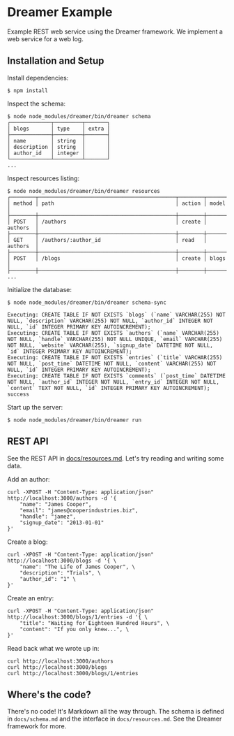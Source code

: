 # Dreamer Example

Example REST web service using the Dreamer framework.  We implement a web service for a web log.

## Installation and Setup

Install dependencies:

```
$ npm install
```

Inspect the schema:
```
$ node node_modules/dreamer/bin/dreamer schema
┌─────────────┬─────────┬───────┐
│ blogs       │ type    │ extra │
├─────────────┼─────────┼───────┤
│ name        │ string  │       │
│ description │ string  │       │
│ author_id   │ integer │       │
└─────────────┴─────────┴───────┘
...
```

Inspect resources listing:
```
$ node node_modules/dreamer/bin/dreamer resources
┌────────┬────────────────────────────────────────────┬────────┬──────────┐
│ method │ path                                       │ action │ model    │
├────────┼────────────────────────────────────────────┼────────┼──────────┤
│ POST   │ /authors                                   │ create │ authors  │
├────────┼────────────────────────────────────────────┼────────┼──────────┤
│ GET    │ /authors/:author_id                        │ read   │ authors  │
├────────┼────────────────────────────────────────────┼────────┼──────────┤
│ POST   │ /blogs                                     │ create │ blogs    │
├────────┼────────────────────────────────────────────┼────────┼──────────┤
...
```

Initialize the database:

```
$ node node_modules/dreamer/bin/dreamer schema-sync

Executing: CREATE TABLE IF NOT EXISTS `blogs` (`name` VARCHAR(255) NOT NULL, `description` VARCHAR(255) NOT NULL, `author_id` INTEGER NOT NULL, `id` INTEGER PRIMARY KEY AUTOINCREMENT);
Executing: CREATE TABLE IF NOT EXISTS `authors` (`name` VARCHAR(255) NOT NULL, `handle` VARCHAR(255) NOT NULL UNIQUE, `email` VARCHAR(255) NOT NULL, `website` VARCHAR(255), `signup_date` DATETIME NOT NULL, `id` INTEGER PRIMARY KEY AUTOINCREMENT);
Executing: CREATE TABLE IF NOT EXISTS `entries` (`title` VARCHAR(255) NOT NULL, `post_time` DATETIME NOT NULL, `content` VARCHAR(255) NOT NULL, `id` INTEGER PRIMARY KEY AUTOINCREMENT);
Executing: CREATE TABLE IF NOT EXISTS `comments` (`post_time` DATETIME NOT NULL, `author_id` INTEGER NOT NULL, `entry_id` INTEGER NOT NULL, `content` TEXT NOT NULL, `id` INTEGER PRIMARY KEY AUTOINCREMENT);
success
```

Start up the server:

```
$ node node_modules/dreamer/bin/dreamer run
```

## REST API

See the REST API in [docs/resources.md](docs/resources.md).  Let's try reading and writing some data.

Add an author:
```
curl -XPOST -H "Content-Type: application/json" http://localhost:3000/authors -d '{
    "name": "James Cooper",
    "email": "james@cooperindustries.biz",
    "handle": "jamez",
    "signup_date": "2013-01-01"
}'
```

Create a blog:
```
curl -XPOST -H "Content-Type: application/json" http://localhost:3000/blogs -d '{ \
    "name": "The Life of James Cooper", \
    "description": "Trials", \
    "author_id": "1" \
}'
```

Create an entry:
```
curl -XPOST -H "Content-Type: application/json" http://localhost:3000/blogs/1/entries -d '{ \
    "title": "Waiting for Eighteen Hundred Hours", \
    "content": "If you only knew...", \
}'
```

Read back what we wrote up in:

```
curl http://localhost:3000/authors
curl http://localhost:3000/blogs
curl http://localhost:3000/blogs/1/entries
```
## Where's the code?

There's no code!  It's Markdown all the way through.  The schema is defined in `docs/schema.md` and the interface in `docs/resources.md`.  See the Dreamer framework for more.

